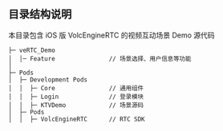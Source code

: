 ## 目录结构说明

本目录包含 iOS 版 VolcEngineRTC 的视频互动场景 Demo 源代码

```
├─ veRTC_Demo                   
│  │─ Feature               // 场景选择、用户信息等功能
│  
├─ Pods 
│  ├─ Development Pods  
│  │  ├─ Core               // 通用组件
│  │  ├─ Login              // 登录模块 
│  │  ├─ KTVDemo            // 场景源码 
│  ├─ Pods                  
│  │  ├─ VolcEngineRTC      // RTC SDK

```
